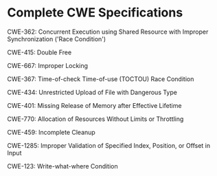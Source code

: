 

# Complete CWE Specifications

CWE-362: Concurrent Execution using Shared Resource with Improper Synchronization ('Race Condition')

CWE-415: Double Free

CWE-667: Improper Locking

CWE-367: Time-of-check Time-of-use (TOCTOU) Race Condition

CWE-434: Unrestricted Upload of File with Dangerous Type

CWE-401: Missing Release of Memory after Effective Lifetime

CWE-770: Allocation of Resources Without Limits or Throttling

CWE-459: Incomplete Cleanup

CWE-1285: Improper Validation of Specified Index, Position, or Offset in Input

CWE-123: Write-what-where Condition